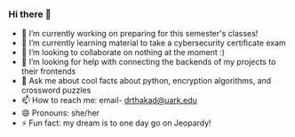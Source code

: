 ### Hi there 👋

- 🔭 I’m currently working on preparing for this semester's classes!
- 🌱 I’m currently learning material to take a cybersecurity certificate exam
- 👯 I’m looking to collaborate on nothing at the moment :)
- 🤔 I’m looking for help with connecting the backends of my projects to their frontends
- 💬 Ask me about cool facts about python, encryption algorithms, and crossword puzzles
- 📫 How to reach me: email- drthakad@uark.edu
- 😄 Pronouns: she/her
- ⚡ Fun fact: my dream is to one day go on Jeopardy!
